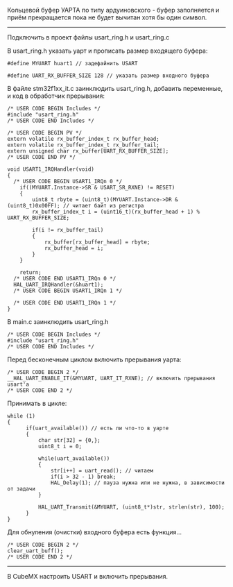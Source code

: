 Кольцевой буфер УАРТА по типу ардуиновского - буфер заполняется и приём прекращается пока не будет вычитан хотя бы один символ.

----------------------------------------------------------

Подключить в проект файлы usart_ring.h и usart_ring.c

В usart_ring.h указать уарт и прописать размер входящего буфера:

```
#define MYUART huart1 // задефайнить USART

#define UART_RX_BUFFER_SIZE 128 // указать размер входного буфера
```

В файле stm32f1xx_it.c заинклюдить  usart_ring.h, добавить переменные, и код в обработчик прерывания:

```
/* USER CODE BEGIN Includes */
#include "usart_ring.h"
/* USER CODE END Includes */
```


```
/* USER CODE BEGIN PV */
extern volatile rx_buffer_index_t rx_buffer_head;
extern volatile rx_buffer_index_t rx_buffer_tail;
extern unsigned char rx_buffer[UART_RX_BUFFER_SIZE];
/* USER CODE END PV */
```


```
void USART1_IRQHandler(void)
{
  /* USER CODE BEGIN USART1_IRQn 0 */
	if((MYUART.Instance->SR & USART_SR_RXNE) != RESET)
	{
		uint8_t rbyte = (uint8_t)(MYUART.Instance->DR & (uint8_t)0x00FF); // читает байт из регистра
		rx_buffer_index_t i = (uint16_t)(rx_buffer_head + 1) % UART_RX_BUFFER_SIZE;

		if(i != rx_buffer_tail)
		{
			rx_buffer[rx_buffer_head] = rbyte;
			rx_buffer_head = i;
		}
	}

	return;
  /* USER CODE END USART1_IRQn 0 */
  HAL_UART_IRQHandler(&huart1);
  /* USER CODE BEGIN USART1_IRQn 1 */

  /* USER CODE END USART1_IRQn 1 */
}
```

В main.c заинклюдить  usart_ring.h

```
/* USER CODE BEGIN Includes */
#include "usart_ring.h"
/* USER CODE END Includes */
```

Перед бесконечным циклом включить прерывания уарта:

```
/* USER CODE BEGIN 2 */
__HAL_UART_ENABLE_IT(&MYUART, UART_IT_RXNE); // включить прерывания usart'a
/* USER CODE END 2 */
```


Принимать в цикле:


```
while (1)
{
	  if(uart_available()) // есть ли что-то в уарте
	  {
		  char str[32] = {0,};
		  uint8_t i = 0;

		  while(uart_available())
		  {
			  str[i++] = uart_read(); // читаем
			  if(i > 32 - 1) break;
			  HAL_Delay(1); // пауза нужна или не нужна, в зависимости от задачи
		  }

		  HAL_UART_Transmit(&MYUART, (uint8_t*)str, strlen(str), 100);
	  }
}
```

Для обнуления (очистки) входного буфера есть функция...


```
/* USER CODE BEGIN 2 */
clear_uart_buff();
/* USER CODE END 2 */
```

---------------------------------------------------------------
В CubeMX настроить USART и включить прерывания.



 
